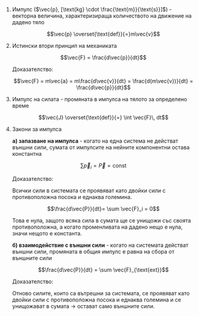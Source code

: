 1. Импулс ($\vec{p}, [\text{kg} \cdot \frac{\text{m}}{\text{s}}]$) - векторна величина, характеризираща количеството на движение на дадено тяло
	
	$$\vec{p} \overset{\text{def}}{=}m\vec{v}$$

2. Истински втори принцип на механиката
	
	$$\vec{F} = \frac{d\vec{p}}{dt}$$
	
	Доказателство: 
	
	$$\vec{F} = m\vec{a} = m\frac{d\vec{v}}{dt} = \frac{d(m\vec{v})}{dt} = \frac{d\vec{p}}{dt}$$

3. Импулс на силата - промяната в импулса на тялото за определено време
	
	$$\vec{J} \overset{\text{def}}{=} \int \vec{F}\, dt$$

4. Закони за импулса
	
	**а) запазване на импулса** - когато на една система не действат външни сили, сумата от импулсите на нейните компонентни остава константна
	
	$$\sum \vec{p}_i = \vec{P} = \text{const}$$
	
	Доказателство: 
	
	Всички сили в системата се проявяват като двойки сили с противоположна посока и еднаква големина. 
	
	$$\frac{d\vec{P}}{dt}= \sum \vec{F}_i = 0$$
	
	Това е нула, защото всяка сила в сумата ще се унищожи със своята противоположна, а когато променливата на дадено нещо е нула, значи нещото е константа. 
	
	**б) взаимодействие с външни сили** - когато на системата действат външни сили, промяната в общия импулс е равна на сбора от външните сили
	
	$$\frac{d\vec{P}}{dt} = \sum \vec{F}_{\text{ext}}$$
	
	Доказателство: 
	
	Отново силите, които са вътрешни за системата, се проявяват като двойки сили с противоположна посока и еднаква големина и се унищожават в сумата -> остават само външните сили.